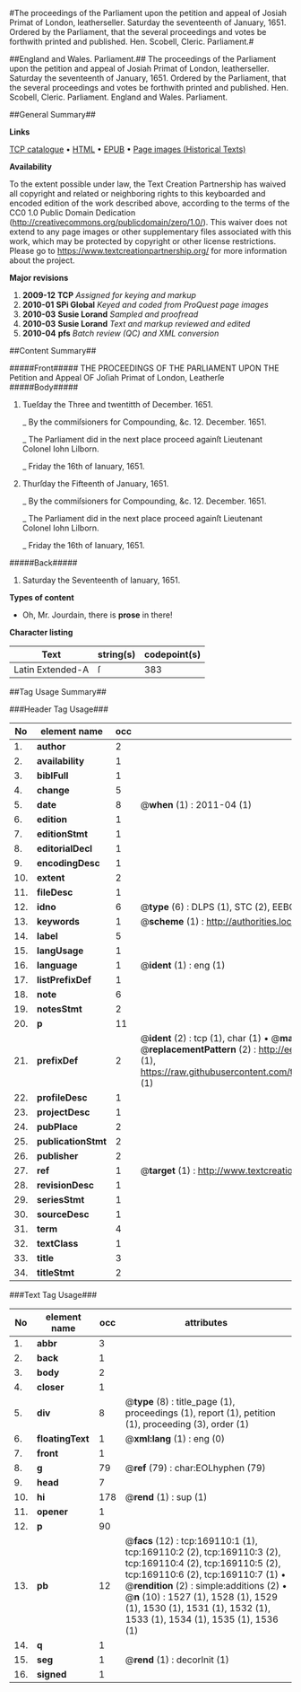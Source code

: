 #The proceedings of the Parliament upon the petition and appeal of Josiah Primat of London, leatherseller. Saturday the seventeenth of January, 1651. Ordered by the Parliament, that the several proceedings and votes be forthwith printed and published. Hen. Scobell, Cleric. Parliament.#

##England and Wales. Parliament.##
The proceedings of the Parliament upon the petition and appeal of Josiah Primat of London, leatherseller. Saturday the seventeenth of January, 1651. Ordered by the Parliament, that the several proceedings and votes be forthwith printed and published. Hen. Scobell, Cleric. Parliament.
England and Wales. Parliament.

##General Summary##

**Links**

[TCP catalogue](http://www.ota.ox.ac.uk/tcp/)  • 
[HTML](http://tei.it.ox.ac.uk/tcp/Texts-HTML/free/A74/A74436.html)  • 
[EPUB](http://tei.it.ox.ac.uk/tcp/Texts-EPUB/free/A74/A74436.epub) • 
[Page images (Historical Texts)](https://historicaltexts.jisc.ac.uk/eebo-99868214e)

**Availability**

To the extent possible under law, the Text Creation Partnership has waived all copyright and related or neighboring rights to this keyboarded and encoded edition of the work described above, according to the terms of the CC0 1.0 Public Domain Dedication (http://creativecommons.org/publicdomain/zero/1.0/). This waiver does not extend to any page images or other supplementary files associated with this work, which may be protected by copyright or other license restrictions. Please go to https://www.textcreationpartnership.org/ for more information about the project.

**Major revisions**

1. __2009-12__ __TCP__ *Assigned for keying and markup*
1. __2010-01__ __SPi Global__ *Keyed and coded from ProQuest page images*
1. __2010-03__ __Susie Lorand__ *Sampled and proofread*
1. __2010-03__ __Susie Lorand__ *Text and markup reviewed and edited*
1. __2010-04__ __pfs__ *Batch review (QC) and XML conversion*

##Content Summary##

#####Front#####
THE PROCEEDINGS OF THE PARLIAMENT UPON THE Petition and Appeal OF Joſiah Primat of London, Leatherſe
#####Body#####

1. Tueſday the Three and twentitth of December. 1651.

    _ By the commiſsioners for Compounding, &c. 12. December. 1651.

    _ The Parliament did in the next place proceed againſt Lieutenant Colonel Iohn Lilborn.

    _ Friday the 16th of Ianuary, 1651.

1. Thurſday the Fifteenth of January, 1651.

    _ By the commiſsioners for Compounding, &c. 12. December. 1651.

    _ The Parliament did in the next place proceed againſt Lieutenant Colonel Iohn Lilborn.

    _ Friday the 16th of Ianuary, 1651.

#####Back#####

1. Saturday the Seventeenth of Ianuary, 1651.

**Types of content**

  * Oh, Mr. Jourdain, there is **prose** in there!

**Character listing**


|Text|string(s)|codepoint(s)|
|---|---|---|
|Latin Extended-A|ſ|383|

##Tag Usage Summary##

###Header Tag Usage###

|No|element name|occ|attributes|
|---|---|---|---|
|1.|__author__|2||
|2.|__availability__|1||
|3.|__biblFull__|1||
|4.|__change__|5||
|5.|__date__|8| @__when__ (1) : 2011-04 (1)|
|6.|__edition__|1||
|7.|__editionStmt__|1||
|8.|__editorialDecl__|1||
|9.|__encodingDesc__|1||
|10.|__extent__|2||
|11.|__fileDesc__|1||
|12.|__idno__|6| @__type__ (6) : DLPS (1), STC (2), EEBO-CITATION (1), PROQUEST (1), VID (1)|
|13.|__keywords__|1| @__scheme__ (1) : http://authorities.loc.gov/ (1)|
|14.|__label__|5||
|15.|__langUsage__|1||
|16.|__language__|1| @__ident__ (1) : eng (1)|
|17.|__listPrefixDef__|1||
|18.|__note__|6||
|19.|__notesStmt__|2||
|20.|__p__|11||
|21.|__prefixDef__|2| @__ident__ (2) : tcp (1), char (1)  •  @__matchPattern__ (2) : ([0-9\-]+):([0-9IVX]+) (1), (.+) (1)  •  @__replacementPattern__ (2) : http://eebo.chadwyck.com/downloadtiff?vid=$1&page=$2 (1), https://raw.githubusercontent.com/textcreationpartnership/Texts/master/tcpchars.xml#$1 (1)|
|22.|__profileDesc__|1||
|23.|__projectDesc__|1||
|24.|__pubPlace__|2||
|25.|__publicationStmt__|2||
|26.|__publisher__|2||
|27.|__ref__|1| @__target__ (1) : http://www.textcreationpartnership.org/docs/. (1)|
|28.|__revisionDesc__|1||
|29.|__seriesStmt__|1||
|30.|__sourceDesc__|1||
|31.|__term__|4||
|32.|__textClass__|1||
|33.|__title__|3||
|34.|__titleStmt__|2||


###Text Tag Usage###

|No|element name|occ|attributes|
|---|---|---|---|
|1.|__abbr__|3||
|2.|__back__|1||
|3.|__body__|2||
|4.|__closer__|1||
|5.|__div__|8| @__type__ (8) : title_page (1), proceedings (1), report (1), petition (1), proceeding (3), order (1)|
|6.|__floatingText__|1| @__xml:lang__ (1) : eng (0)|
|7.|__front__|1||
|8.|__g__|79| @__ref__ (79) : char:EOLhyphen (79)|
|9.|__head__|7||
|10.|__hi__|178| @__rend__ (1) : sup (1)|
|11.|__opener__|1||
|12.|__p__|90||
|13.|__pb__|12| @__facs__ (12) : tcp:169110:1 (1), tcp:169110:2 (2), tcp:169110:3 (2), tcp:169110:4 (2), tcp:169110:5 (2), tcp:169110:6 (2), tcp:169110:7 (1)  •  @__rendition__ (2) : simple:additions (2)  •  @__n__ (10) : 1527 (1), 1528 (1), 1529 (1), 1530 (1), 1531 (1), 1532 (1), 1533 (1), 1534 (1), 1535 (1), 1536 (1)|
|14.|__q__|1||
|15.|__seg__|1| @__rend__ (1) : decorInit (1)|
|16.|__signed__|1||
